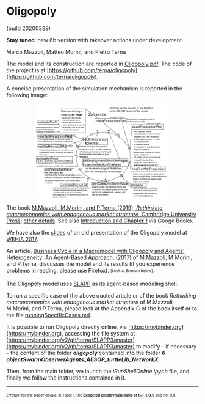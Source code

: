 # Oligopoly
(build 20200329)

**Stay tuned**: new 6b version with takeover actions under development.

Marco Mazzoli, Matteo Morini, and Pietro Terna

The model and its construction are reported in [Oligopoly.pdf](Oligopoly.pdf). The code of the project is at [https://github.com/terna/oligopoly](https://github.com/terna/oligopoly).

A  concise presentation of the simulation mechanism is reported in the following
image:

<p align="center">
<img src="./OligopolyOutline.png" width="350" />
</p>

The book [M.Mazzoli, M.Morini, and P.Terna (2019), *Rethinking macroeconomics with endogenous market structure*, Cambridge University Press](https://www.cambridge.org/gb/academic/subjects/economics/macroeconomics-and-monetary-economics/rethinking-macroeconomics-endogenous-market-structure?format=HB&isbn=9781108482608); [other details](https://www.cambridge.org/core/books/rethinking-macroeconomics-with-endogenous-market-structure/CF5640C357029D9E49BE67D63A3FB122#). See also [Introduction and Chapter 1](https://books.google.it/books?id=iIHCDwAAQBAJ&pg=PR4&dq=mazzoli+terna&hl=it&sa=X&ved=0ahUKEwjfnpCVyIboAhWrw8QBHSVdDNAQ6AEIKTAA#v=onepage&q&f=false) via Googe Books.

We have also the [slides](slides_of_a_presentazione_of_the_model.pdf) of an old presentation of the Oligopoly model at [WEHIA 2017](http://www.wehia2017.com).

An article, [Business Cycle in a Macromodel with Oligopoly and Agents' Heterogeneity: An Agent-Based Approach, (2017)](http://rdcu.be/tlE6) of M.Mazzoli, M.Morini, and P.Terna, discusses the model and its results (if you experience problems in reading, please use Firefox). <sub><sup>[Look at *Erratum* below].<sub><sup>

The Oligopoly model uses [SLAPP](https://terna.github.io/SLAPP/) as its agent-based modeling shell.

To run a specific case of the above quoted article or of the book *Rethinking macroeconomics with endogenous market structure* of M.Mazzoli, M.Morini, and P.Terna, please look at the Appendix C of the book itself or to the file [runningSpecificCases.md](https://github.com/terna/oligopoly/blob/master/runningSpecificCases.md).

It is possible to run Oligopoly directly online, via [https://mybinder.org](https://mybinder.org),
accessing the file system at
[https://mybinder.org/v2/gh/terna/SLAPP3/master](https://mybinder.org/v2/gh/terna/SLAPP3/master) to modify – if necessary – the content of the folder ***oligopoly*** contained into the
folder ***6 objectSwarmObserverAgents_AESOP_turtleLib_NetworkX***.

Then, from the main folder, we launch the *iRunShellOnline.ipynb* file, and finally we follow the instructions contained in it.

______________________________________

<sub><sup>*Erratum for the paper above*: in Table 1, the **Expected employment ratio at t=1** is **0.9** and not 0.8.<sub><sup>
